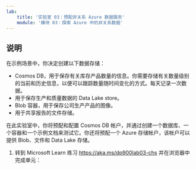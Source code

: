 ```yaml
---
lab:
    title: '实验室 03：预配非关系 Azure 数据服务'
    module: '模块 03：探索 Azure 中的非关系数据'
---
```


## 说明
在示例场景中，你决定创建以下数据存储：

* Cosmos DB，用于保存有关库存产品数量的信息。你需要存储有关数量级别的当前和历史信息，以便可以跟踪数量随时间变化的方式。每天记录一次数据。
* 用于保存生产和质量数据的 Data Lake store。
* Blob 容器，用于保存公司生产产品的图像。
* 用于共享报告的文件存储。

在此实验室中，你将预配和配置 Cosmos DB 帐户，并通过创建一个数据库、一个容器和一个示例文档来测试它。你还将预配一个 Azure 存储帐户，该帐户可以提供 Blob、文件和 Data Lake 存储。

1.	转到 Microsoft Learn 练习 https://aka.ms/dp900lab03-chs 并在浏览器中完成单元： 
